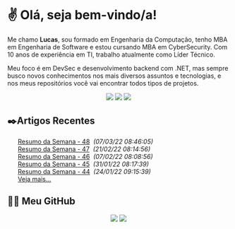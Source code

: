 # ✌ Olá, seja bem-vindo/a!

Me chamo **Lucas**, sou formado em Engenharia da Computação, tenho MBA em Engenharia de Software e estou cursando MBA em CyberSecurity.
Com 10 anos de experiência em TI, trabalho atualmente como Líder Técnico.

Meu foco é em DevSec e desenvolvimento backend com .NET, mas sempre busco novos conhecimentos nos mais diversos assuntos e tecnologias, e nos meus repositórios você vai encontrar todos tipos de projetos.
</br><p align="center">
<a href="https://www.linkedin.com/in/lfrigodesouza/"><img src="https://img.shields.io/badge/-LinkedIn-0077B5?style=flat-square&logo=Linkedin&logoColor=white&link=https://www.linkedin.com/in/lfrigodesouza/"></a>
<a href="https://twitter.com/lfrigodesouza/"><img src="https://img.shields.io/badge/-Twitter-1DA1F2?style=flat-square&logo=twitter&logoColor=white&link=https://twitter.com/lfrigodesouza/"></a>
<a href="https://LFrigoDeSouza.NET/"><img src="https://img.shields.io/badge/-LFS.NET-9e9e9e?style=flat-square&logo=microsoft-edge&logoColor=white&link=https://LFrigoDeSouza.NET/"></a>
</p>

## ✒️Artigos Recentes
<ul>
<li style="list-style-type: none;"><a href="https://blog.lfrigodesouza.net/2022/03/07/resumo-da-semana/48/" target="_blank">Resumo da Semana - 48</a><i> &nbsp;(07/03/22 08:46:05)</i></li>
<li style="list-style-type: none;"><a href="https://blog.lfrigodesouza.net/2022/02/21/resumo-da-semana/47/" target="_blank">Resumo da Semana - 47</a><i> &nbsp;(21/02/22 08:14:56)</i></li>
<li style="list-style-type: none;"><a href="https://blog.lfrigodesouza.net/2022/02/07/resumo-da-semana/46/" target="_blank">Resumo da Semana - 46</a><i> &nbsp;(07/02/22 08:08:56)</i></li>
<li style="list-style-type: none;"><a href="https://blog.lfrigodesouza.net/2022/01/31/resumo-da-semana/45/" target="_blank">Resumo da Semana - 45</a><i> &nbsp;(31/01/22 08:17:39)</i></li>
<li style="list-style-type: none;"><a href="https://blog.lfrigodesouza.net/2022/01/24/resumo-da-semana/44/" target="_blank">Resumo da Semana - 44</a><i> &nbsp;(24/01/22 09:15:39)</i></li>

<li style="list-style-type: none;"><a href="https://blog.lfrigodesouza.net" target="_blank">Veja mais...</a></li>
</ul>

## 👨‍💻 Meu GitHub
<p align="center">
<img src="https://github-readme-stats.vercel.app/api/top-langs/?username=lfrigodesouza&layout=compact&theme=dark"/>
<img src="https://github-readme-stats.vercel.app/api?username=lfrigodesouza&show_icons=true&theme=dark">
</p>
